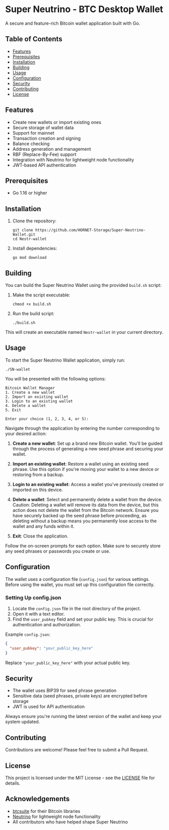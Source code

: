 # Super Neutrino - BTC Desktop Wallet

A secure and feature-rich Bitcoin wallet application built with Go.

## Table of Contents

- [Features](#features)
- [Prerequisites](#prerequisites)
- [Installation](#installation)
- [Building](#building)
- [Usage](#usage)
- [Configuration](#configuration)
- [Security](#security)
- [Contributing](#contributing)
- [License](#license)

## Features

- Create new wallets or import existing ones
- Secure storage of wallet data
- Support for mainnet
- Transaction creation and signing
- Balance checking
- Address generation and management
- RBF (Replace-By-Fee) support
- Integration with Neutrino for lightweight node functionality
- JWT-based API authentication

## Prerequisites

- Go 1.16 or higher

## Installation

1. Clone the repository:
   ```
   git clone https://github.com/HORNET-Storage/Super-Neutrino-Wallet.git
   cd Nestr-wallet
   ```

2. Install dependencies:
   ```
   go mod download
   ```

## Building

You can build the Super Neutrino Wallet using the provided `build.sh` script:

1. Make the script executable:
   ```
   chmod +x build.sh
   ```

2. Run the build script:
   ```
   ./build.sh
   ```

This will create an executable named `Nestr-wallet` in your current directory.

## Usage

To start the Super Neutrino Wallet application, simply run:

```
./SN-wallet
```

You will be presented with the following options:

```
Bitcoin Wallet Manager
1. Create a new wallet
2. Import an existing wallet
3. Login to an existing wallet
4. Delete a wallet
5. Exit

Enter your choice (1, 2, 3, 4, or 5):
```

Navigate through the application by entering the number corresponding to your desired action:

1. **Create a new wallet**: Set up a brand new Bitcoin wallet. You'll be guided through the process of generating a new seed phrase and securing your wallet.

2. **Import an existing wallet**: Restore a wallet using an existing seed phrase. Use this option if you're moving your wallet to a new device or restoring from a backup.

3. **Login to an existing wallet**: Access a wallet you've previously created or imported on this device.

4. **Delete a wallet**: Select and permanently delete a wallet from the device. Caution: Deleting a wallet will remove its data from the device, but this action does not delete the wallet from the Bitcoin network. Ensure you have securely backed up the seed phrase before proceeding, as deleting without a backup means you permanently lose access to the wallet and any funds within it.

5. **Exit**: Close the application.

Follow the on-screen prompts for each option. Make sure to securely store any seed phrases or passwords you create or use.

## Configuration

The wallet uses a configuration file (`config.json`) for various settings. Before using the wallet, you must set up this configuration file correctly.

### Setting Up config.json

1. Locate the `config.json` file in the root directory of the project.
2. Open it with a text editor.
3. Find the `user_pubkey` field and set your public key. This is crucial for authentication and authorization.

Example `config.json`:

```json
{
  "user_pubkey": "your_public_key_here"
}
```

Replace `"your_public_key_here"` with your actual public key.

## Security

- The wallet uses BIP39 for seed phrase generation
- Sensitive data (seed phrases, private keys) are encrypted before storage
- JWT is used for API authentication

Always ensure you're running the latest version of the wallet and keep your system updated.

## Contributing

Contributions are welcome! Please feel free to submit a Pull Request.

## License

This project is licensed under the MIT License - see the [LICENSE](LICENSE) file for details.

## Acknowledgements

- [btcsuite](https://github.com/btcsuite) for their Bitcoin libraries
- [Neutrino](https://github.com/lightninglabs/neutrino) for lightweight node functionality
- All contributors who have helped shape Super Neutrino
